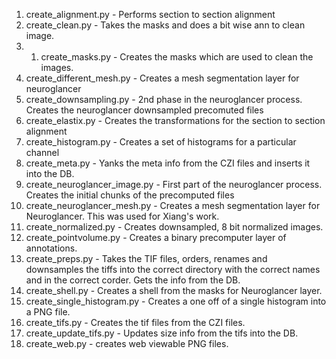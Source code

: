 1. create_alignment.py - Performs section to section alignment
1. create_clean.py - Takes the masks and does a bit wise ann to clean image.
2. 1. create_masks.py - Creates the masks which are used to clean the images.
3. create_different_mesh.py - Creates a mesh segmentation layer for neuroglancer
4. create_downsampling.py - 2nd phase in the neuroglancer process. Creates the neuroglancer downsampled precomuted files
5. create_elastix.py - Creates the transformations for the section to section alignment
6. create_histogram.py - Creates a set of histograms for a particular channel
7. create_meta.py - Yanks the meta info from the CZI files and inserts it into the DB.
8. create_neuroglancer_image.py - First part of the neuroglancer process. Creates the initial chunks of the precomputed files
9. create_neuroglancer_mesh.py - Creates a mesh segmentation layer for Neuroglancer. This was used for Xiang's work.
10. create_normalized.py - Creates downsampled, 8 bit normalized images.
11. create_pointvolume.py - Creates a binary precomputer layer of annotations.
12. create_preps.py - Takes the TIF files, orders, renames and downsamples the tiffs into the correct directory with the correct names and in the correct corder. Gets the info from the DB.
13. create_shell.py - Creates a shell from the masks for Neuroglancer layer.
14. create_single_histogram.py - Creates a one off of a single histogram into a PNG file.
15. create_tifs.py - Creates the tif files from the CZI files.
16. create_update_tifs.py - Updates size info from the tifs into the DB.
17. create_web.py - creates web viewable PNG files.
